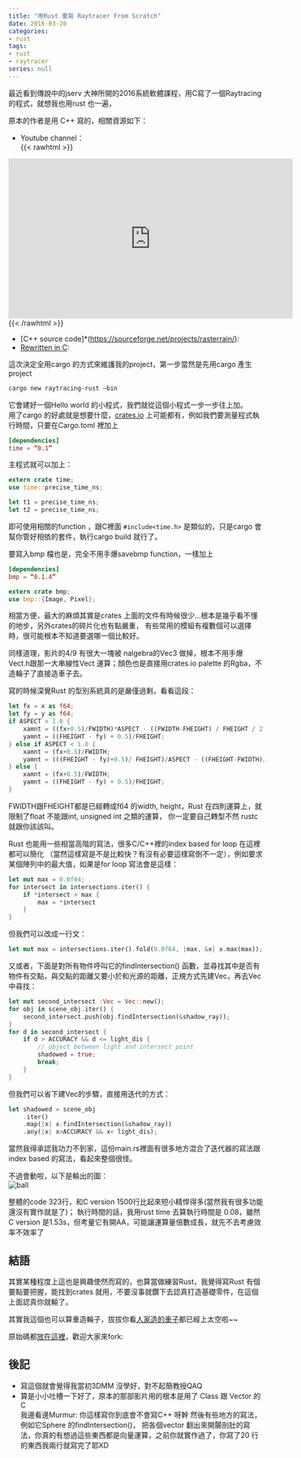```yaml
---
title: "用Rust 重寫 Raytracer From Scratch"
date: 2016-03-20
categories:
- rust
tags:
- rust
- raytracer
series: null
---
```


最近看到傳說中的jserv 大神所開的2016系統軟體課程，用C寫了一個Raytracing 的程式，就想我也用rust 也一遍，
<!--more-->
原本的作者是用 C++ 寫的，相關資源如下：  

* Youtube channel：  
{{< rawhtml >}}
<iframe width="560" height="315" src="https://www.youtube.com/embed/videoseries?list=PLHm_I0tE5kKPPWXkTTtOn8fkcwEGZNETh" frameborder="0" allow="accelerometer; autoplay; encrypted-media; gyroscope; picture-in-picture" allowfullscreen></iframe>
{{< /rawhtml >}}

* [C++ source code]*(https://sourceforge.net/projects/rasterrain/):  
* [Rewritten in C](https://github.com/purpon/raytracing_c):  

這次決定全用cargo 的方式來維護我的project，第一步當然是先用cargo 產生project  
```bash
cargo new raytracing-rust –bin   
```
它會建好一個Hello world 的小程式，我們就從這個小程式一步一步往上加。  
用了cargo 的好處就是想要什麼，[crates.io](https://crates.io/) 上可能都有，例如我們要測量程式執行時間，只要在Cargo.toml 裡加上  
```toml
[dependencies]  
time = “0.1”   
```
主程式就可以加上：  
```rust
extern crate time;
use time::precise_time_ns;

let t1 = precise_time_ns;
let t2 = precise_time_ns;
```
即可使用相關的function ，跟C裡面 `#include<time.h>` 是類似的，只是cargo 會幫你管好相依的套件，執行cargo build 就行了。  

要寫入bmp 檔也是，完全不用手爆savebmp function，一樣加上  
```toml
[dependencies]
bmp = “0.1.4”
```
```rust
extern crate bmp;
use bmp::{Image, Pixel};
```

相當方便，最大的麻煩其實是crates 上面的文件有時候很少…根本是幾乎看不懂的地步，另外crates的碎片化也有點嚴重，
有些常用的模組有複數個可以選擇時，很可能根本不知道要選哪一個比較好。  

同樣道理，影片的4/9 有很大一塊被 nalgebra的Vec3 做掉，根本不用手爆Vect.h跟那一大串線性Vect 運算；顏色也是直接用crates.io palette 的Rgba，不造輪子了直接造車子去。  

寫的時候深覺Rust 的型別系統真的是嚴僅過剩，看看這段：   
```rust
let fx = x as f64;
let fy = y as f64;
if ASPECT > 1.0 {
    xamnt = ((fx+0.5)/FWIDTH)*ASPECT - ((FWIDTH-FHEIGHT) / FHEIGHT / 2f64);
    yamnt = ((FHEIGHT - fy) + 0.5)/FHEIGHT;
} else if ASPECT < 1.0 {
    xamnt = (fx+0.5)/FWIDTH;
    yamnt = (((FHEIGHT - fy)+0.5)/ FHEIGHT)/ASPECT - ((FHEIGHT-FWIDTH)/ FWIDTH/2.0);
} else {
    xamnt = (fx+0.5)/FWIDTH;
    yamnt = ((FHEIGHT - fy) + 0.5)/FHEIGHT;
}
```
FWIDTH跟FHEIGHT都是已經轉成f64 的width, height，Rust 在四則運算上，就限制了float 不能跟int, unsigned int 之類的運算，
你一定要自己轉型不然 rustc 就跟你該該叫。  

Rust 也能用一些相當高階的寫法，很多C/C++裡的index based for loop 在這裡都可以簡化
（當然這樣寫是不是比較快？有沒有必要這樣寫倒不一定），例如要求某個陣列中的最大值，如果是for loop 寫法會是這樣：  
```rust
let mut max = 0.0f64;
for intersect in intersections.iter() {
    if *intersect > max {
        max = *intersect
    }
}
```
但我們可以改成一行文：  
```rust
let mut max = intersections.iter().fold(0.0f64, |max, &x| x.max(max));
```

又或者，下面是對所有物件呼叫它的findIntersection() 函數，並尋找其中是否有物件有交點，與交點的距離又要小於和光源的距離，正規方式先建Vec，再去Vec中尋找：  
```rust
let mut second_intersect :Vec = Vec::new();
for obj in scene_obj.iter() {
    second_intersect.push(obj.findIntersection(&shadow_ray));
}
for d in second_intersect {
    if d > ACCURACY && d <= light_dis {
        // object between light and intersect point
        shadowed = true;
        break;
    }
}
```
但我們可以省下建Vec的步驟，直接用迭代的方式：  
```rust
let shadowed = scene_obj
    .iter()
    .map(|x| x.findIntersection(&shadow_ray))
    .any(|x| x>ACCURACY && x< light_dis);
```
當然我得承認我功力不到家，這份main.rs裡面有很多地方混合了迭代器的寫法跟index based 的寫法，看起來整個很怪。  

不過會動啦，以下是輸出的圖：  
![ball](/images/posts/scene.png)

整體的code 323行，和C version 1500行比起來短小精悍得多(當然我有很多功能還沒有實作就是了)；
執行時間的話，我用rust time 去算執行時間是 0.08，雖然C version 是1.53s，但考量它有開AA，可能讓運算量倍數成長，就先不去考慮效率不效率了  

## 結語  
其實某種程度上這也是興趣使然而寫的，也算當做練習Rust，我覺得寫Rust 有個要點要把握，能找到crates 就用，不要沒事就鑽下去認真打造基礎零件，在這個上面認真你就輸了。  

其實我這個也可以算重造輪子，拔拔你看[人家造的車子](https://github.com/gyng/rust-raytracer)都已經上太空啦~~  

原始碼都[放在這裡](https://github.com/yodalee/Raytracing-rust)，歡迎大家來fork:  

## 後記  
* 寫這個就會覺得我當初3DMM 沒學好，對不起簡教授QAQ  
* 算是小小吐槽一下好了，原本的那部影片用的根本是用了 Class 跟 Vector 的 C  
我邊看邊Murmur: 你這樣寫你到底會不會寫C++ 呀幹 然後有些地方的寫法，例如它Sphere 的findIntersection()，
把各個vector 翻出來開腸剖肚的寫法，你真的有想過這些東西都是向量運算，之前你就實作過了，你寫了20 行的東西我兩行就寫完了耶XD